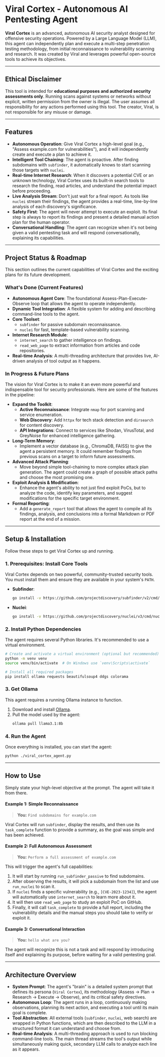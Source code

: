 # Viral Cortex - Autonomous AI Pentesting Agent

**Viral Cortex** is an advanced, autonomous AI security analyst designed for offensive security operations. Powered by a Large Language Model (LLM), this agent can independently plan and execute a multi-step penetration testing methodology, from initial reconnaissance to vulnerability scanning and research. It was created by Viral and leverages powerful open-source tools to achieve its objectives.

---

## Ethical Disclaimer

This tool is intended for **educational purposes and authorized security assessments only**. Running scans against systems or networks without explicit, written permission from the owner is illegal. The user assumes all responsibility for any actions performed using this tool. The creator, Viral, is not responsible for any misuse or damage.

---

## Features

* **Autonomous Operation**: Give Viral Cortex a high-level goal (e.g., "Assess example.com for vulnerabilities"), and it will independently create and execute a plan to achieve it.
* **Intelligent Tool Chaining**: The agent is proactive. After finding subdomains with `subfinder`, it automatically knows to start scanning those targets with `nuclei`.
* **Real-time Internet Research**: When it discovers a potential CVE or an unknown technology, Viral Cortex uses its built-in search tools to research the finding, read articles, and understand the potential impact before proceeding.
* **Live Analysis Stream**: Don't just wait for a final report. As tools like `nuclei` stream their findings, the agent provides a real-time, line-by-line analysis of each discovery's significance.
* **Safety First**: The agent will never attempt to execute an exploit. Its final step is always to report its findings and present a detailed manual action plan for the human operator.
* **Conversational Handling**: The agent can recognize when it's not being given a valid pentesting task and will respond conversationally, explaining its capabilities.

---

## Project Status & Roadmap

This section outlines the current capabilities of Viral Cortex and the exciting plans for its future development.

### What's Done (Current Features)

* **Autonomous Agent Core**: The foundational Assess-Plan-Execute-Observe loop that allows the agent to operate independently.
* **Dynamic Tool Integration**: A flexible system for adding and describing command-line tools to the agent.
* **Core Toolset**:
    * `subfinder` for passive subdomain reconnaissance.
    * `nuclei` for fast, template-based vulnerability scanning.
* **Internet Research Module**:
    * `internet_search` to gather intelligence on findings.
    * `read_web_page` to extract information from articles and code repositories.
* **Real-time Analysis**: A multi-threading architecture that provides live, AI-driven analysis of tool output as it happens.

### In Progress & Future Plans

The vision for Viral Cortex is to make it an even more powerful and indispensable tool for security professionals. Here are some of the features in the pipeline:

* **Expand the Toolkit**:
    * **Active Reconnaissance**: Integrate `nmap` for port scanning and service enumeration.
    * **Web Discovery**: Add `httpx` for tech stack detection and `dirsearch` for content discovery.
    * **API Integrations**: Connect to services like Shodan, VirusTotal, and GreyNoise for enhanced intelligence gathering.
* **Long-Term Memory**:
    * Implement a vector database (e.g., ChromaDB, FAISS) to give the agent a persistent memory. It could remember findings from previous scans on a target to inform future assessments.
* **Advanced Attack Planning**:
    * Move beyond simple tool-chaining to more complex attack plan generation. The agent could create a graph of possible attack paths and choose the most promising one.
* **Exploit Analysis & Modification**:
    * Enhance the agent's ability to not just find exploit PoCs, but to analyze the code, identify key parameters, and suggest modifications for the specific target environment.
* **Formal Reporting**:
    * Add a `generate_report` tool that allows the agent to compile all its findings, analysis, and conclusions into a formal Markdown or PDF report at the end of a mission.

---

## Setup & Installation

Follow these steps to get Viral Cortex up and running.

### 1. Prerequisites: Install Core Tools

Viral Cortex depends on two powerful, community-trusted security tools. You must install them and ensure they are available in your system's `PATH`.

* **Subfinder**:
    ```bash
    go install -v https://github.com/projectdiscovery/subfinder/v2/cmd/subfinder@latest
    ```
* **Nuclei**:
    ```bash
    go install -v https://github.com/projectdiscovery/nuclei/v3/cmd/nuclei@latest
    ```

### 2. Install Python Dependencies

The agent requires several Python libraries. It's recommended to use a virtual environment.

```bash
# Create and activate a virtual environment (optional but recommended)
python -m venv venv
source venv/bin/activate  # On Windows use `venv\Scripts\activate`

# Install all required packages
pip install ollama requests beautifulsoup4 ddgs colorama
```

### 3. Get Ollama

This agent requires a running Ollama instance to function.

1.  Download and install [Ollama](https://ollama.com/).
2.  Pull the model used by the agent:
    ```bash
    ollama pull llama3.1:8b
    ```

### 4. Run the Agent

Once everything is installed, you can start the agent:

```bash
python ./viral_cortex_agent.py
```

---

## How to Use

Simply state your high-level objective at the prompt. The agent will take it from there.

#### Example 1: Simple Reconnaissance

> **You:** `Find subdomains for example.com`

Viral Cortex will run `subfinder`, display the results, and then use its `task_complete` function to provide a summary, as the goal was simple and has been achieved.

#### Example 2: Full Autonomous Assessment

> **You:** `Perform a full assessment of example.com`

This will trigger the agent's full capabilities:
1.  It will start by running `run_subfinder_passive` to find subdomains.
2.  After observing the results, it will pick a subdomain from the list and use `run_nuclei` to scan it.
3.  If `nuclei` finds a specific vulnerability (e.g., `[CVE-2023-1234]`), the agent will automatically use `internet_search` to learn more about it.
4.  It will then use `read_web_page` to study an exploit PoC on GitHub.
5.  Finally, it will call `task_complete` to provide a full report, including the vulnerability details and the manual steps you should take to verify or exploit it.

#### Example 3: Conversational Interaction

> **You:** `hello what are you?`

The agent will recognize this is not a task and will respond by introducing itself and explaining its purpose, before waiting for a valid pentesting goal.

---

## Architecture Overview

* **System Prompt**: The agent's "brain" is a detailed system prompt that defines its persona (`Viral Cortex`), its methodology (Assess -> Plan -> Research -> Execute -> Observe), and its critical safety directives.
* **Autonomous Loop**: The agent runs in a loop, continuously making observations, planning its next action, and executing a tool until its main goal is complete.
* **Tool Abstraction**: All external tools (`subfinder`, `nuclei`, web search) are wrapped in Python functions, which are then described to the LLM in a structured format it can understand and choose from.
* **Real-time Analysis**: A multi-threading approach is used to run blocking command-line tools. The main thread streams the tool's output while simultaneously making quick, secondary LLM calls to analyze each line as it appears.

